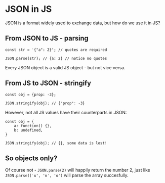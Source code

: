 # JSON in JS

JSON is a format widely used to exchange data, but how do we use it in JS?

## From JSON to JS - parsing
```
const str = '{"a": 2}'; // quotes are required

JSON.parse(str); // {a: 2} // notice no quotes
```

Every JSON object is a valid JS object - but not vice versa.

## From JS to JSON - stringify

```
const obj = {prop: -3};

JSON.stringify(obj); // {"prop": -3}
```

However, not all JS values have their counterparts in JSON:

```
const obj = {
	a: function() {},
	b: undefined,
}

JSON.stringify(obj); // {}, some data is lost!
```

## So objects only?

Of course not - `JSON.parse(2)` will happily return the number 2, just like `JSON.parse(['u', 'n', 'o')` will parse the array succesfully.